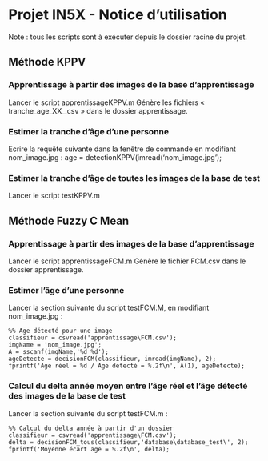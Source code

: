 # Projet IN5X - Notice d’utilisation

Note : tous les scripts sont à exécuter depuis le dossier racine du projet.

## Méthode KPPV

### Apprentissage à partir des images de la base d’apprentissage

Lancer le script apprentissageKPPV.m
Génère les fichiers « tranche_age_XX_.csv » dans le dossier apprentissage.

### Estimer la tranche d’âge d’une personne

Ecrire la requête suivante dans la fenêtre de commande en modifiant nom_image.jpg :
age = detectionKPPV(imread(‘nom_image.jpg’);

### Estimer la tranche d’âge de toutes les images de la base de test

Lancer le script testKPPV.m

## Méthode Fuzzy C Mean

### Apprentissage à partir des images de la base d’apprentissage

Lancer le script apprentissageFCM.m
Génère le fichier FCM.csv dans le dossier apprentissage.

### Estimer l’âge d’une personne

Lancer la section suivante du script testFCM.M, en modifiant nom_image.jpg :

```
%% Age détecté pour une image
classifieur = csvread('apprentissage\FCM.csv');
imgName = 'nom_image.jpg';
A = sscanf(imgName,'%d_%d');
ageDetecte = decisionFCM(classifieur, imread(imgName), 2);
fprintf('Age réel = %d / Age detecté = %.2f\n', A(1), ageDetecte); 
```

### Calcul du delta année moyen entre l’âge réel et l’âge détecté des images de la base de test

Lancer la section suivante du script testFCM.m :

```
%% Calcul du delta année à partir d'un dossier
classifieur = csvread('apprentissage\FCM.csv');
delta = decisionFCM_tous(classifieur,'database\database_test\', 2);
fprintf('Moyenne écart age = %.2f\n', delta);
```
